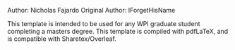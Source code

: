Author: Nicholas Fajardo
Original Author: IForgetHisName

This template is intended to be used for any WPI graduate student completing a masters degree. This template is compiled with pdfLaTeX, and is compatible with Sharetex/Overleaf.
